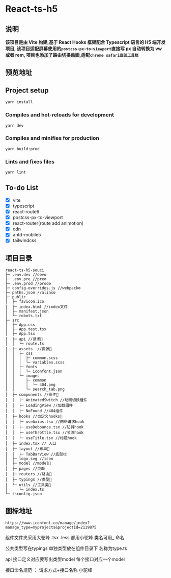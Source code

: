 # React-ts-h5

## 说明

**该项目是由 Vite 构建,基于 React Hooks 框架配合 Typescript 语言的 H5 端开发项目,
该项目适配屏幕使用的`postcss-px-to-viewport`直接写 px 自动转换为 vw 或者 rem,
项目也添加了路由切换动画,适配`chrome safari底部工具栏`**


## 预览地址

## Project setup

```
yarn install
```
### Compiles and hot-reloads for development
```
yarn dev
```
### Compiles and minifies for production
```
yarn build:prod
```
### Lints and fixes files
```
yarn lint
```
## To-do List
- [x] vite
- [x] typescript
- [x] react-route6
- [x] postcss-px-to-viewport
- [x] react-router(route add animotion)
- [x] cdn
- [x] antd-mobile5
- [x] tailwindcss
## 项目目录
```
react-ts-h5-souci
├─ .env.dev //dev⚙
├─ .env.pre //pre⚙
├─ .env.prod //prod⚙
├─ config-overrides.js //webpack⚙
├─ paths.json //alias⚙
├─ public
│  ├─ favicon.ico
│  ├─ index.html //index文件
│  ├─ manifest.json
│  └─ robots.txt
├─ src
│  ├─ App.css
│  ├─ App.test.tsx
│  ├─ App.tsx
│  ├─ api //请求📃
│  │  └─ route.ts
│  ├─ assets  //资源📃
│  │  ├─ css
│  │  │  ├─ common.scss
│  │  │  └─ variables.scss
│  │  ├─ fonts
│  │  │  └─ iconfont.json
│  │  └─ images
│  │     ├─ common
│  │     │  └─ 404.png
│  │     └─ search_tab.png
│  ├─ components //组件📃
│  │  ├─ AnimatedSwitch //动画切换组件
│  │  ├─ LoadingView //加载组件
│  │  ├─ NoFound //404组件
│  ├─ hooks //自定义hooks📃
│  │  ├─ useAxios.tsx //网络请求hook
│  │  ├─ useDebounce.tsx //防抖hook
│  │  ├─ useThrottle.tsx //节流hook
│  │  └─ useTitle.tsx //标题hook
│  ├─ index.tsx // 入口
│  ├─ layout //布局📃
│  │  ├─ TabBarView //底部栏
│  ├─ logo.svg //icon
│  ├─ model //model📃
│  ├─ pages //页面
│  ├─ routers //路由📃
│  ├─ typings //类型📃
│  └─ utils //工具类📃
│     └─ index.ts
└─ tsconfig.json

```

## 图标地址

```
https://www.iconfont.cn/manage/index?manage_type=myprojects&projectId=2119875
```

<!-- 项目规范 -->

组件文件夹采用大驼峰
.tsx .less 都用小驼峰
类名可用_ 命名

公共类型写在typings
单独类型放在组件目录下 名称为type.ts



api 接口定义对应要写出类型model   每个接口对应一个model  

接口命名规范 ： 请求方式+接口名称  小驼峰